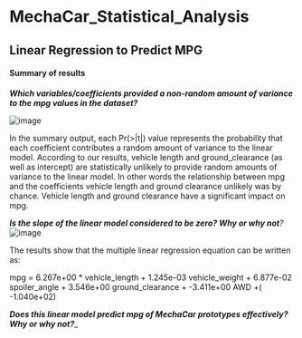 # MechaCar_Statistical_Analysis

##  Linear Regression to Predict MPG
 #### Summary of results
 
  _**Which variables/coefficients provided a non-random amount of variance to the mpg values in the dataset?**_

![image](https://user-images.githubusercontent.com/91682586/150991707-6ca66111-c6fe-4e5c-851a-4f0c84f969c9.png)

  In the summary output, each Pr(>|t|) value represents the probability that each coefficient contributes a random amount of variance to the linear model. 
  According to our results,  vehicle length and  ground_clearance (as well as intercept) are statistically unlikely to provide random amounts of variance to the linear model. 
  In other words the relationship between mpg and the coefficients vehicle length and ground clearance unlikely was by chance. Vehicle length and ground clearance have a   significant impact on mpg.
 
   _**Is the slope of the linear model considered to be zero? Why or why not**?_
 ![image](https://user-images.githubusercontent.com/91682586/150993739-075a09d5-526d-4cbe-9461-eb102b1d9e33.png)

 The results show that the multiple linear regression equation can be written as: 
 
 mpg =   6.267e+00 * vehicle_length +  1.245e-03 vehicle_weight + 6.877e-02 spoiler_angle + 3.546e+00 ground_clearance + -3.411e+00 AWD +( -1.040e+02)
 
 
 
  _**Does this linear model predict mpg of MechaCar prototypes effectively? Why or why not?**__
